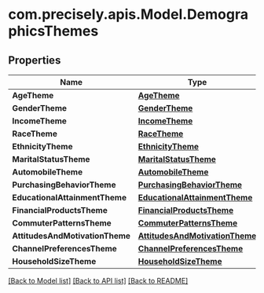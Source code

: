# com.precisely.apis.Model.DemographicsThemes
## Properties

Name | Type | Description | Notes
------------ | ------------- | ------------- | -------------
**AgeTheme** | [**AgeTheme**](AgeTheme.md) |  | [optional] 
**GenderTheme** | [**GenderTheme**](GenderTheme.md) |  | [optional] 
**IncomeTheme** | [**IncomeTheme**](IncomeTheme.md) |  | [optional] 
**RaceTheme** | [**RaceTheme**](RaceTheme.md) |  | [optional] 
**EthnicityTheme** | [**EthnicityTheme**](EthnicityTheme.md) |  | [optional] 
**MaritalStatusTheme** | [**MaritalStatusTheme**](MaritalStatusTheme.md) |  | [optional] 
**AutomobileTheme** | [**AutomobileTheme**](AutomobileTheme.md) |  | [optional] 
**PurchasingBehaviorTheme** | [**PurchasingBehaviorTheme**](PurchasingBehaviorTheme.md) |  | [optional] 
**EducationalAttainmentTheme** | [**EducationalAttainmentTheme**](EducationalAttainmentTheme.md) |  | [optional] 
**FinancialProductsTheme** | [**FinancialProductsTheme**](FinancialProductsTheme.md) |  | [optional] 
**CommuterPatternsTheme** | [**CommuterPatternsTheme**](CommuterPatternsTheme.md) |  | [optional] 
**AttitudesAndMotivationTheme** | [**AttitudesAndMotivationTheme**](AttitudesAndMotivationTheme.md) |  | [optional] 
**ChannelPreferencesTheme** | [**ChannelPreferencesTheme**](ChannelPreferencesTheme.md) |  | [optional] 
**HouseholdSizeTheme** | [**HouseholdSizeTheme**](HouseholdSizeTheme.md) |  | [optional] 

[[Back to Model list]](../README.md#documentation-for-models) [[Back to API list]](../README.md#documentation-for-api-endpoints) [[Back to README]](../README.md)

